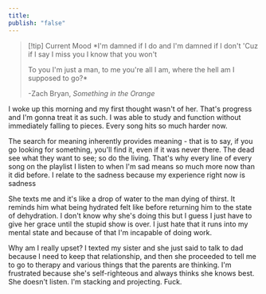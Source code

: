 ```yaml
---
title: 
publish: "false"
---
```


> [!tip] Current Mood
> *I'm damned if I do and I'm damned if I don't
> 'Cuz if I say I miss you I know that you won't
> 
> To you I'm just a man, to me you're all I am,
> where the hell am I supposed to go?*
> 
> -Zach Bryan, *Something in the Orange*

I woke up this morning and my first thought wasn't of her. That's progress and I'm gonna treat it as such. I was able to study and function without immediately falling to pieces. Every song hits so much harder now. 

The search for meaning inherently provides meaning - that is to say, if you go looking for something, you'll find it, even if it was never there. The dead see what they want to see; so do the living. That's why every line of every song on the playlist I listen to when I'm sad means so much more now than it did before. I relate to the sadness because my experience right now is sadness

She texts me and it's like a drop of water to the man dying of thirst. It reminds him what being hydrated felt like before returning him to the state of dehydration. I don't know why she's doing this but I guess I just have to give her grace until the stupid show is over. I just hate that it runs into my mental state and because of that I'm incapable of doing work.

Why am I really upset? I texted my sister and she just said to talk to dad because I need to keep that relationship, and then she proceeded to tell me to go to therapy and various things that the parents are thinking. I'm frustrated because she's self-righteous and always thinks she knows best. She doesn't listen. I'm stacking and projecting. Fuck. 
